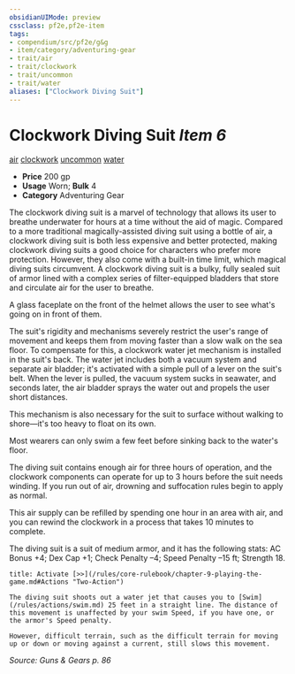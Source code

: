 ```yaml
---
obsidianUIMode: preview
cssclass: pf2e,pf2e-item
tags:
- compendium/src/pf2e/g&g
- item/category/adventuring-gear
- trait/air
- trait/clockwork
- trait/uncommon
- trait/water
aliases: ["Clockwork Diving Suit"]
---
```

# Clockwork Diving Suit *Item 6*  
[air](/rules/traits/air.md)  [clockwork](/rules/traits/clockwork-g-g.md)  [uncommon](/rules/traits/uncommon.md)  [water](/rules/traits/water.md)  

- **Price** 200 gp
- **Usage** Worn; **Bulk** 4
- **Category** Adventuring Gear

The clockwork diving suit is a marvel of technology that allows its user to breathe underwater for hours at a time without the aid of magic. Compared to a more traditional magically-assisted diving suit using a bottle of air, a clockwork diving suit is both less expensive and better protected, making clockwork diving suits a good choice for characters who prefer more protection. However, they also come with a built-in time limit, which magical diving suits circumvent. A clockwork diving suit is a bulky, fully sealed suit of armor lined with a complex series of filter-equipped bladders that store and circulate air for the user to breathe.

A glass faceplate on the front of the helmet allows the user to see what's going on in front of them.

The suit's rigidity and mechanisms severely restrict the user's range of movement and keeps them from moving faster than a slow walk on the sea floor. To compensate for this, a clockwork water jet mechanism is installed in the suit's back. The water jet includes both a vacuum system and separate air bladder; it's activated with a simple pull of a lever on the suit's belt. When the lever is pulled, the vacuum system sucks in seawater, and seconds later, the air bladder sprays the water out and propels the user short distances.

This mechanism is also necessary for the suit to surface without walking to shore—it's too heavy to float on its own.

Most wearers can only swim a few feet before sinking back to the water's floor.

The diving suit contains enough air for three hours of operation, and the clockwork components can operate for up to 3 hours before the suit needs winding. If you run out of air, drowning and suffocation rules begin to apply as normal.

This air supply can be refilled by spending one hour in an area with air, and you can rewind the clockwork in a process that takes 10 minutes to complete.

The diving suit is a suit of medium armor, and it has the following stats: AC Bonus +4; Dex Cap +1; Check Penalty –4; Speed Penalty –15 ft; Strength 18.

```ad-embed-ability
title: Activate [>>](/rules/core-rulebook/chapter-9-playing-the-game.md#Actions "Two-Action")

The diving suit shoots out a water jet that causes you to [Swim](/rules/actions/swim.md) 25 feet in a straight line. The distance of this movement is unaffected by your swim Speed, if you have one, or the armor's Speed penalty.

However, difficult terrain, such as the difficult terrain for moving up or down or moving against a current, still slows this movement.
```

*Source: Guns & Gears p. 86*